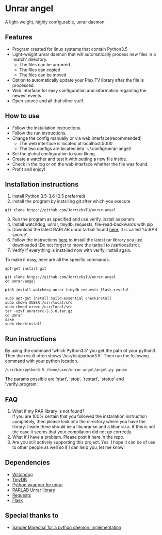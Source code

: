 # Unrar angel
A light-weight, highly configurable, unrar daemon.

## Features
- Program created for linux systems that contain Python3.5
- Light-weight unrar daemon that will automatically process new files in a 'watch' directory.
    - The files can be unrarred
    - The files can copied
    - The files can be moved
- Option to automatically update your Plex.TV library after the file is processed.
- Web interface for easy configuration and information regarding the newest events.
- Open source and all that other stuff.
## How to use
- Follow the installation instructions.
- Follow the run instructions.
- Change the config manually or via web interface(recommended)
    - The web interface is located at localhost:5000
    - The two configs are located into '~/.config/unrar-angel/
- Set the global configuration to your liking.
- Create a watcher and test it with putting a new file inside.
- Check in the log or on the web interface whether the file was found.
- Profit and enjoy!

## Installation instructions
1. Install Python 3.5-3.6 (3.5 preferred)
2. Install the program by installing git after which you execute
```linux
git clone https://github.com/JorricksTU/unrar-angel
```
3. Run the program as specified and use verify_install as param
4. Install watchdog, unrar, tinydb, requests, file-read-backwards with pip
5. Download the latest RARLAB unrar tarball found
[here](http://www.rarlab.com/rar_add.htm "RARLAB library"), it is called
'UnRAR source'.
6. Follow the instructions
[here](https://help.ubuntu.com/community/CompilingEasyHowTo "Install unrar lib")
to install the latest rar library you just downloaded (Do not forget to move the tarball to /usr/local/src).
7. Verify if everything is installed now with verify_install again.

To make it easy, here are all the specific commands.
```linux
apt-get install git

git clone https://github.com/JorricksTU/unrar-angel
cd unrar-angel

pip3 install watchdog unrar tinydb requests flask-restful

sudo apt-get install build-essential checkinstall
sudo chown $USER /usr/local/src
sudo chmod u+rwx /usr/local/src
tar -xzvf unrarsrc-5.5.8.tar.gz
cd unrar
make
sudo checkinstall
```

## Run instructions
By using the command 'which Python3.5' you get the path of your python3.
Then the result often shows '/usr/bin/python3.5'. Then run the following
command with your python location.
```linux
/usr/bin/python3.5 /home/user/unrar-angel/angel.py param
```
The params possible are 'start', 'stop', 'restart', 'status' and
'verify_program'.

## FAQ
1. What if my RAR library is not found? \
If you are 100% certain that you followed the installation instruction completely,
then please look into the directory where you have the library.
Inside there should be a libunrar.so and a libunrar.a.
If this is not the case it seems that your compilation did not go correctly.
2. What if I have a problem.
Please post it here in the repo.
3. Are you still actively supporting this project.
Yes. I hope it can be of use to other people as well so if I can help you, let me know!

## Dependencies
- [Watchdog](https://pypi.python.org/pypi/watchdog "Watchdog")
- [TinyDB](http://tinydb.readthedocs.io/en/latest/ "TinyDB")
- [Python wrapper for unrar](https://github.com/matiasb/python-unrar "rarfile")
- [RARLAB Unrar library](http://www.rarlab.com/rar_add.htm "RARLAB")
- [Requests](http://docs.python-requests.org/en/master/user/quickstart/ "Requests library documentation")
- [Flask](http://flask.pocoo.org/ "Flask")

## Special thanks to
- [Sander Marechal for a python daemon implementation](https://gist.github.com/andreif/cbb71b0498589dac93cb "Daemon implementation")
